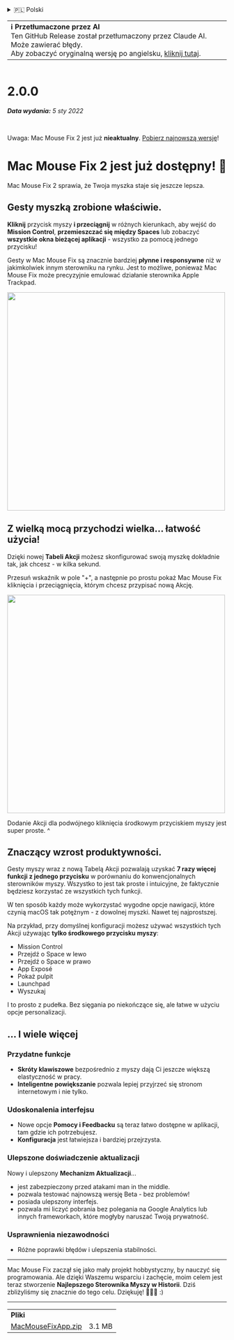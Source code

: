 <details>
<summary>🇵🇱 Polski</summary>

[🇬🇧 English (GitHub)](https://github.com/noah-nuebling/mac-mouse-fix/releases/tag/2.0.0)\
[🇦🇩 Català](https://redirect.macmousefix.com/?target=mmf-release&tag=2.0.0&locale=ca)\
[🇩🇪 Deutsch](https://redirect.macmousefix.com/?target=mmf-release&tag=2.0.0&locale=de)\
[🇪🇸 Español](https://redirect.macmousefix.com/?target=mmf-release&tag=2.0.0&locale=es)\
[🇫🇷 Français](https://redirect.macmousefix.com/?target=mmf-release&tag=2.0.0&locale=fr)\
[🇮🇩 Indonesia](https://redirect.macmousefix.com/?target=mmf-release&tag=2.0.0&locale=id)\
[🇮🇹 Italiano](https://redirect.macmousefix.com/?target=mmf-release&tag=2.0.0&locale=it)\
[🇭🇺 Magyar](https://redirect.macmousefix.com/?target=mmf-release&tag=2.0.0&locale=hu)\
[🇳🇱 Nederlands](https://redirect.macmousefix.com/?target=mmf-release&tag=2.0.0&locale=nl)\
**🇵🇱 Polski**\
[🇧🇷 Português (Brasil)](https://redirect.macmousefix.com/?target=mmf-release&tag=2.0.0&locale=pt-BR)\
[🇵🇹 Português (Portugal)](https://redirect.macmousefix.com/?target=mmf-release&tag=2.0.0&locale=pt-PT)\
[🇷🇴 Română](https://redirect.macmousefix.com/?target=mmf-release&tag=2.0.0&locale=ro)\
[🇸🇪 Svenska](https://redirect.macmousefix.com/?target=mmf-release&tag=2.0.0&locale=sv)\
[🇻🇳 Tiếng Việt](https://redirect.macmousefix.com/?target=mmf-release&tag=2.0.0&locale=vi)\
[🇹🇷 Türkçe](https://redirect.macmousefix.com/?target=mmf-release&tag=2.0.0&locale=tr)\
[🇨🇿 Čeština](https://redirect.macmousefix.com/?target=mmf-release&tag=2.0.0&locale=cs)\
[🇬🇷 Ελληνικά](https://redirect.macmousefix.com/?target=mmf-release&tag=2.0.0&locale=el)\
[🇷🇺 Русский](https://redirect.macmousefix.com/?target=mmf-release&tag=2.0.0&locale=ru)\
[🇺🇦 Українська](https://redirect.macmousefix.com/?target=mmf-release&tag=2.0.0&locale=uk)\
[🇮🇱 עברית](https://redirect.macmousefix.com/?target=mmf-release&tag=2.0.0&locale=he)\
[🇸🇦 العربية](https://redirect.macmousefix.com/?target=mmf-release&tag=2.0.0&locale=ar)\
[🇮🇳 हिन्दी](https://redirect.macmousefix.com/?target=mmf-release&tag=2.0.0&locale=hi)\
[🇹🇭 ไทย](https://redirect.macmousefix.com/?target=mmf-release&tag=2.0.0&locale=th)\
[🇨🇳 中文 (简体)](https://redirect.macmousefix.com/?target=mmf-release&tag=2.0.0&locale=zh-Hans)\
[🇨🇳 中文 (繁體)](https://redirect.macmousefix.com/?target=mmf-release&tag=2.0.0&locale=zh-Hant)\
[🇭🇰 中文（香港)](https://redirect.macmousefix.com/?target=mmf-release&tag=2.0.0&locale=zh-HK)\
[🇯🇵 日本語](https://redirect.macmousefix.com/?target=mmf-release&tag=2.0.0&locale=ja)\
[🇰🇷 한국어](https://redirect.macmousefix.com/?target=mmf-release&tag=2.0.0&locale=ko)\
[Help translate Mac Mouse Fix to different languages!](https://github.com/noah-nuebling/mac-mouse-fix/discussions/731)
</details>
<table align=><td>
<b>ℹ️ Przetłumaczone przez AI</b><br>
Ten GitHub Release został przetłumaczony przez Claude AI. Może zawierać błędy.<br>
Aby zobaczyć oryginalną wersję po angielsku, <a href="https://github.com/noah-nuebling/mac-mouse-fix/releases/tag/2.0.0">kliknij tutaj</a>.
</td></table>

<table></table>

# 2.0.0
***Data wydania:** 5 sty 2022*

<br>

Uwaga: Mac Mouse Fix 2 jest już **nieaktualny**. [Pobierz najnowszą wersję](https://github.com/noah-nuebling/mac-mouse-fix/releases)!

# Mac Mouse Fix 2 jest już dostępny! 🎉

Mac Mouse Fix 2 sprawia, że Twoja myszka staje się jeszcze lepsza.

## Gesty myszką zrobione właściwie.

**Kliknij** przycisk myszy **i przeciągnij** w różnych kierunkach, aby wejść do **Mission Control**, **przemieszczać się między Spaces** lub zobaczyć **wszystkie okna bieżącej aplikacji** - wszystko za pomocą jednego przycisku!

Gesty w Mac Mouse Fix są znacznie bardziej **płynne i responsywne** niż w jakimkolwiek innym sterowniku na rynku.
Jest to możliwe, ponieważ Mac Mouse Fix może precyzyjnie emulować działanie sterownika Apple Trackpad.

<img width=500px src="https://user-images.githubusercontent.com/40808343/149643011-cc3311f1-af5c-453a-8206-2c6496d73d61.gif">

## Z wielką mocą przychodzi wielka... łatwość użycia!

Dzięki nowej **Tabeli Akcji** możesz skonfigurować swoją myszkę dokładnie tak, jak chcesz - w kilka sekund.

Przesuń wskaźnik w pole "+", a następnie po prostu pokaż Mac Mouse Fix kliknięcia i przeciągnięcia, którym chcesz przypisać nową Akcję.

<img width=500px src="https://user-images.githubusercontent.com/40808343/149642392-d0e25cf9-b49b-4398-b2e9-af2e810c8594.gif">

Dodanie Akcji dla podwójnego kliknięcia środkowym przyciskiem myszy jest super proste. ^

## Znaczący wzrost produktywności.

Gesty myszy wraz z nową Tabelą Akcji pozwalają uzyskać **7 razy więcej funkcji z jednego przycisku** w porównaniu do konwencjonalnych sterowników myszy. Wszystko to jest tak proste i intuicyjne, że faktycznie będziesz korzystać ze wszystkich tych funkcji.

W ten sposób każdy może wykorzystać wygodne opcje nawigacji, które czynią macOS tak potężnym - z dowolnej myszki. Nawet tej najprostszej.

Na przykład, przy domyślnej konfiguracji możesz używać wszystkich tych Akcji używając **tylko środkowego przycisku myszy**:

- Mission Control
- Przejdź o Space w lewo
- Przejdź o Space w prawo
- App Exposé
- Pokaż pulpit
- Launchpad
- Wyszukaj

I to prosto z pudełka. Bez sięgania po niekończące się, ale łatwe w użyciu opcje personalizacji.

## ... I wiele więcej

### Przydatne funkcje

- **Skróty klawiszowe** bezpośrednio z myszy dają Ci jeszcze większą elastyczność w pracy.
- **Inteligentne powiększanie** pozwala lepiej przyjrzeć się stronom internetowym i nie tylko.

### Udoskonalenia interfejsu

- Nowe opcje **Pomocy i Feedbacku** są teraz łatwo dostępne w aplikacji, tam gdzie ich potrzebujesz.
- **Konfiguracja** jest łatwiejsza i bardziej przejrzysta.

### Ulepszone doświadczenie aktualizacji

Nowy i ulepszony **Mechanizm Aktualizacji**...

- jest zabezpieczony przed atakami man in the middle.
- pozwala testować najnowszą wersję Beta - bez problemów!
- posiada ulepszony interfejs.
- pozwala mi liczyć pobrania bez polegania na Google Analytics lub innych frameworkach, które mogłyby naruszać Twoją prywatność.

### Usprawnienia niezawodności

- Różne poprawki błędów i ulepszenia stabilności.

---

Mac Mouse Fix zaczął się jako mały projekt hobbystyczny, by nauczyć się programowania. Ale dzięki Waszemu wsparciu i zachęcie, moim celem jest teraz stworzenie **Najlepszego Sterownika Myszy w Historii**. Dziś zbliżyliśmy się znacznie do tego celu. Dziękuję! 🚀🚀🚀 :)

---

<table align="start">
<tr>
    <td colspan=2>
        <b>Pliki</b>
    </td>
</tr>
<tr>
    <td><a href="https://github.com/noah-nuebling/mac-mouse-fix/releases/download/2.0.0/MacMouseFixApp.zip">MacMouseFixApp.zip</a></td>
    <td>3.1 MB</td>
</tr>
</table>